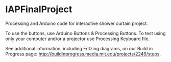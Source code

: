# IAPFinalProject

Processing and Arduino code for interactive shower curtain project.

To use the buttons, use Arduino Buttons & Processing Buttons. To test using only your computer and/or a projector use Processing Keyboard file.

See additional information, including Fritzing diagrams, on our Build in Progress page: http://buildinprogress.media.mit.edu/projects/2249/steps.
